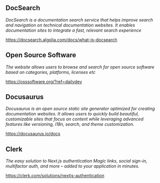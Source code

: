 ## DocSearch
_DocSearch is a documentation search service that helps improve search and navigation on technical documentation websites. It enables documentation sites to integrate a fast, relevant search experience_

https://docsearch.algolia.com/docs/what-is-docsearch

## Open Source Software
_The website allows users to browse and search for open source software based on categories, platforms, licenses etc_

https://osssoftware.org/?ref=dailydev

## Docusaurus
_Docusaurus is an open source static site generator optimized for creating documentation websites. It allows users to quickly build beautiful, customizable sites that focus on content while leveraging advanced features like versioning, i18n, search, and theme customization._


https://docusaurus.io/docs


## Clerk
_The easy solution to
Next.js authentication
Magic links, social sign-in, multifactor auth, and more – 
added to your application in minutes._


https://clerk.com/solutions/nextjs-authentication
